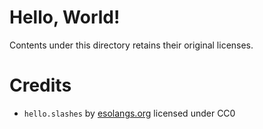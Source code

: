 # Hello, World!

Contents under this directory retains their original licenses.

# Credits

* `hello.slashes` by [esolangs.org](https://esolangs.org/wiki////) licensed under CC0